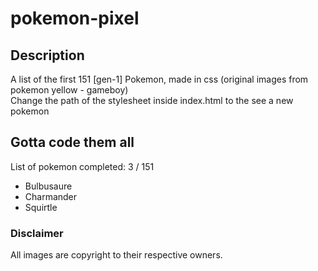 # pokemon-pixel

## Description

A list of the first 151 [gen-1] Pokemon, made in css (original images from pokemon yellow - gameboy)\
Change the path of the stylesheet inside index.html to the see a new pokemon

## Gotta code them all

List of pokemon completed: 3 / 151

- Bulbusaure
- Charmander
- Squirtle

### Disclaimer

All images are copyright to their respective owners.
